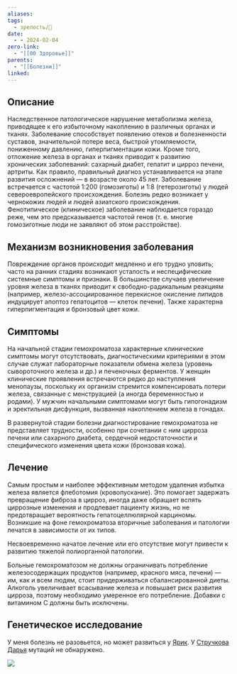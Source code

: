 ```yaml
---
aliases: 
tags:
  - зрелость/🌱
date:
  - - 2024-02-04
zero-link:
  - "[[00 Здоровье]]"
parents:
  - "[[Болезни]]"
linked:
---
```

## Описание
Наследственное патологическое нарушение метаболизма железа, приводящее к его избыточному накоплению в различных органах и тканях. Заболевание способствует появлению отеков и болезненности суставов, значительной потере веса, быстрой утомляемости, пониженному давлению, гиперпигментации кожи. Кроме того, отложение железа в органах и тканях приводит к развитию хронических заболеваний: сахарный диабет, гепатит и цирроз печени, артриты. Как правило, правильный диагноз устанавливается на этапе развития осложнений — в возрасте около 45 лет. Заболевание встречается с частотой 1:200 (гомозиготы) и 1:8 (гетерозиготы) у людей североевропейского происхождения. Болезнь редко возникает у чернокожих людей и людей азиатского происхождения. Фенотипическое (клиническое) заболевание наблюдается гораздо реже, чем это предсказывается частотой генов (т. е. многие гомозиготные люди не заявляют об этом расстройстве).

## Механизм возникновения заболевания
Повреждение органов происходит медленно и его трудно уловить; часто на ранних стадиях возникают усталость и неспецифические системные симптомы и признаки. В большинстве случаев увеличение уровня железа в тканях приводит к свободно-радикальным реакциям (например, железо-ассоциированное перекисное окисление липидов индуцирует апоптоз гепатоцитов — клеток печени). Также характерна гиперпигментация и бронзовый цвет кожи.

## Симптомы
На начальной стадии гемохроматоза характерные клинические симптомы могут отсутствовать, диагностическими критериями в этом случае служат лабораторные показатели обмена железа (уровень сывороточного железа и др.) и печеночных ферментов. У женщин клинические проявления встречаются редко до наступления менопаузы, поскольку их организм стремится компенсировать потери железа, связанные с менструацией (а иногда беременностью и родами). У мужчин начальными симптомами могут быть гипогонадизм и эректильная дисфункция, вызванная накоплением железа в гонадах.

В развернутой стадии болезни диагностирование гемохроматоза не представляет трудности, особенно при сочетании с ним цирроза печени или сахарного диабета, сердечной недостаточности и специфического изменения цвета кожи (бронзовая кожа).

## Лечение
Самым простым и наиболее эффективным методом удаления избытка железа является флеботомия (кровопускание). Это помогает задержать превращение фиброза в цирроз, иногда даже обращает вспять циррозные изменения и продлевает пациенту жизнь, но не предотвращает вероятность гепатоцеллюлярной карциномы. Возникшие на фоне гемохроматоза вторичные заболевания и патологии лечатся в зависимости от их типов.

Несвоевременно начатое лечение или его отсутствие могут привести к развитию тяжелой полиорганной патологии.

Больные гемохроматозом не должны ограничивать потребление железосодержащих продуктов (например, красного мяса, печени) — им, как и всем людям, стоит придерживаться сбалансированной диеты. Алкоголь увеличивает всасывание железа и повышает риск развития цирроза, поэтому необходимо умеренное его потребление. Добавки с витамином C должны быть исключены.

## Генетическое исследование
У меня болезнь не разовьется, но может развиться у [Ярик](Стручков%20Ярослав.md). У [Стручкова Дарья](Стручкова%20Дарья.md) мутаций не обнаружено.

![](Pasted%20image%2020240204102620.png)